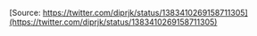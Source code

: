 [Source: https://twitter.com/diprjk/status/1383410269158711305](https://twitter.com/diprjk/status/1383410269158711305)